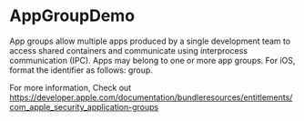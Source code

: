 # AppGroupDemo
App groups allow multiple apps produced by a single development team to access shared containers and communicate using interprocess communication (IPC). Apps may belong to one or more app groups. For iOS, format the identifier as follows: group.<group name>

For more information, Check out https://developer.apple.com/documentation/bundleresources/entitlements/com_apple_security_application-groups
